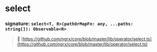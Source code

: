 # select
### signature: `select<T, R>(pathOrMapFn: any, ...paths: string[]): Observable<R>`

> :file_folder: [https://github.com/ngrx/core/blob/master/lib/operator/select.ts](https://github.com/ngrx/core/blob/master/lib/operator/select.ts)